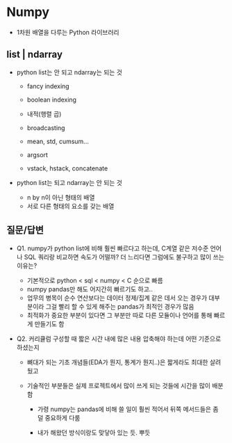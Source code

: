 # Numpy

- 1차원 배열을 다루는 Python 라이브러리



## list | ndarray

- python list는 안 되고 ndarray는 되는 것

  - fancy indexing
  - boolean indexing
  - 내적(행렬 곱)

  - broadcasting
  - mean, std, cumsum...
  - argsort
  - vstack, hstack, concatenate



- python list는 되고 ndarray는 안 되는 것
  - n by n이 아닌 형태의 배열
  - 서로 다른 형태의 요소를 갖는 배열



## 질문/답변

- Q1. numpy가 python list에 비해 훨씬 빠르다고 하는데, C계열 같은 저수준 언어나 SQL 쿼리랑 비교하면 속도가 어떨까? 더 느리다면 그럼에도 불구하고 많이 쓰는 이유는?

  - 기본적으로 python < sql < numpy < C 순으로 빠름
  - numpy pandas만 해도 어지간히 빠르기도 하고..
  - 업무의 병목이 순수 연산보다는 데이터 정제/집계 같은 데서 오는 경우가 대부분이라 그걸 빨리 할 수 있게 해주는 pandas가 최적인 경우가 많음
  - 최적화가 중요한 부분이 있다면 그 부분만 따로 다른 모듈이나 언어를 통해 빠르게 만들기도 함

  

- Q2. 커리큘럼 구성할 때 짧은 시간 내에 많은 내용 압축해야 하는데 어떤 기준으로 하셨는지

  - 뼈대가 되는 기초 개념들(EDA가 뭔지, 통계가 뭔지..)은 짧게라도 최대한 살려뒀고

  - 기술적인 부분들은 실제 프로젝트에서 많이 쓰게 되는 것들에 시간을 많이 배분함

    - 가령 numpy는 pandas에 비해 쓸 일이 훨씬 적어서 뒤쪽 메서드들은 좀 덜 중요하게 다룸

    - 내가 해왔던 방식이랑도 맞닿아 있는 듯. 뿌듯
